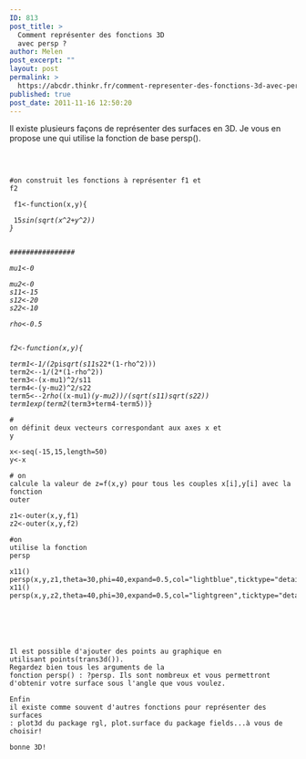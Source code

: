 ```yaml
---
ID: 813
post_title: >
  Comment représenter des fonctions 3D
  avec persp ?
author: Melen
post_excerpt: ""
layout: post
permalink: >
  https://abcdr.thinkr.fr/comment-representer-des-fonctions-3d-avec-persp/
published: true
post_date: 2011-11-16 12:50:20
---
```

Il existe plusieurs façons de représenter des surfaces en 3D. Je vous en propose une qui utilise la fonction de base persp().<br /><br /> <pre><code><br /><br />#on construit les fonctions à représenter f1 et f2<br /><br /> f1&lt;-function(x,y){<br />    15*sin(sqrt(x^2+y^2))<br />}<br /><br /><br />################<br /><br />mu1&lt;-0 <br />mu2&lt;-0 <br />s11&lt;-15 <br />s12&lt;-20 <br />s22&lt;-10 <br />rho&lt;-0.5 <br /><br />f2&lt;-function(x,y){<br /><br />term1&lt;-1/(2*pi*sqrt(s11*s22*(1-rho^2)))<br />term2&lt;--1/(2*(1-rho^2))<br />term3&lt;-(x-mu1)^2/s11<br />term4&lt;-(y-mu2)^2/s22<br />term5&lt;--2*rho*((x-mu1)*(y-mu2))/(sqrt(s11)*sqrt(s22))<br />term1*exp(term2*(term3+term4-term5))}<br /><br /># on définit deux vecteurs correspondant aux axes x et y<br /><br />x&lt;-seq(-15,15,length=50)<br />y&lt;-x<br /><br /># on calcule la valeur de z=f(x,y) pour tous les couples x[i],y[i] avec la fonction outer<br /><br />z1&lt;-outer(x,y,f1)<br />z2&lt;-outer(x,y,f2)<br /><br />#on utilise la fonction persp<br /><br />x11()<br />persp(x,y,z1,theta=30,phi=40,expand=0.5,col="lightblue",ticktype="detailed")<br />x11()<br />persp(x,y,z2,theta=40,phi=30,expand=0.5,col="lightgreen",ticktype="detailed")<br /><br /><br /></pre> <br /><br />Il est possible d'ajouter des points au graphique en utilisant points(trans3d()).<br />Regardez bien tous les arguments de la fonction persp() : ?persp. Ils sont nombreux et vous permettront d'obtenir votre surface sous l'angle que vous voulez.<br /><br />Enfin il existe comme souvent d'autres fonctions pour représenter des surfaces : plot3d du package rgl, plot.surface du package fields...à vous de choisir!<br /><br />bonne 3D!<br /><br />